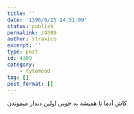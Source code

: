 ```yaml
---
title: ''
date: '1396/6/25 14:51:00'
status: publish
permalink: /4309
author: straxico
excerpt: ''
type: post
id: 4309
category:
    - tytomood
tag: []
post_format: []
---
```

کاش آدما تا همیشه به خوبی اولین دیدار میموندن